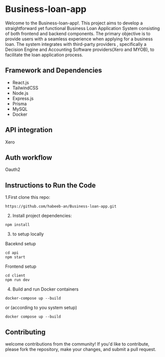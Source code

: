 # Business-loan-app

Welcome to the Business-loan-app!.
This project aims to develop a straightforward yet functional Business Loan Application System consisting of both frontend and backend components. The primary objective is to provide users with a seamless experience when applying for a business loan. The system integrates with third-party providers , specifically a Decision Engine and Accounting Software providers(Xero and MYOB), to facilitate the loan application process.

## Framework and Dependencies

- React.js
- TailwindCSS
- Node.js
- Express.js
- Prisma
- MySQL
- Docker
  
## API integration
Xero
## Auth workflow
Oauth2


## Instructions to Run the Code
1.First clone this repo:

```
https://github.com/habeeb-an/Business-loan-app.git
```

2. Install project dependencies:

```
npm install
```

3. to setup locally

Baceknd setup
```
cd api
npm start
```
Frontend setup

```
cd client
npm run dev
```

4. Build and run Docker containers
```
docker-compose up --build
```
or (according to you system setup)
```
docker compose up --build
```



## Contributing

welcome contributions from the community! If you'd like to contribute, please fork the repository, make your changes, and submit a pull request.




